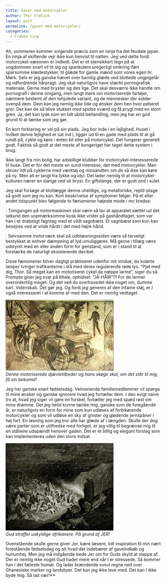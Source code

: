 ```yaml
---
title: Gaver mod motorcykler
author: Thor Frølich
layout: post
permalink: /gaver-mod-motorcykler/
categories:
  - Frække ting
---
```

Ah, sommeren kommer snigende præcis som en ninja fra det feudale japan. En ninja af skiftende vejr ikke kun henvist til natten. Jeg ved dette fordi motorcykel-sæsonen er indledt. Det er et stensikkert tegn på at ungdommen snart vil té sig og spankulere uregerligt omkring iført sparsomme klædestykker, til glæde for gamle mænd som vores egen hr. Mørk. Selv er jeg ganske hævet over barnlig glæde ved blottede ungpigelår og udfordrende hårpragt. Jeg skal naturligvis have stærkt pornografisk materiale. Gerne med bryster og des lige. Det skal desværre ikke handle om pornografi i denne omgang, men langt mere om motoriserede fartøjer, nærmere bestemt af den tohjulede variant, og de mennesker der sidder ovenpå dem. Dem kan jeg nemlig ikke lide og ønsker dem hen hvor peberet gror. Der kan de så blive stukket med spidse sværd og få prygl med en stovt gren. Ja, det kan lyde som en lidt ublid behandling, men jeg har en god grund til at tænke som jeg gør.

En kort forklaring er vel på sin plads. Jeg bor inde i en lejlighed. Huset i hvilket denne lejlighed er sat ind i, ligger ud til en gade med plads til at gå rundt på, cykle og køre i enten bil eller på motorcykel. Det fungerer generelt godt. Faktisk så godt at det meste af kongeriget har taget dette system i brug. 

Ikke langt fra min bolig, har adskillige klubber for motorcykel-interesserede til huse. Det er for det meste en sund interesse, det med motorcykler. Man skruer lidt på cyklerne med værktøj og minsandten om de så ikke kan køre på ny. Men alt er langt fra lykke og idyl. Det lader nemlig til at motorcykel-kulturen nærer en slange ved sit bryst. En giftslange, der er godt ond i sulet. 

Jeg skal forsøge at blotlægge denne uheldige, og metaforiske, reptil-plage så godt som jeg nu kan. Kort beskrivelse af symptomer følger. På et eller andet tidspunkt blev følgende to fænomener højeste mode i *mc* kredse:

· Tomgangen på motormaskinen skal være så lav at apparatet sætter ud det sekund den uopmærksomme kusk ikke vrider på gashåndtaget, som var han i et drabeligt fagntag med et vildt sagnbæst. Et sagnbæst som kun kan besejres ved at vride hårdt i det med højre hånd.

· Selvsamme motorværk skal på udblæsningssiden være så tarveligt bestykket at enhver dæmpning af lyd umuliggøres. Må gerne i tillæg være udstyret med en eller anden form for genstand, som er i stand til at forstærke de naturligt eksisterende decibel.

Disse fænomener bliver dagligt praktiseret udenfor mit vindue, da kulørte lamper tvinger trafikanterne i stå med deres regulerende røde lys. “Pjat med dig, Thor. Så meget kan en motoriseret cykel da næppe larme”, siger du så. Prompte giver jeg svar på tiltale, ophidset: “JÅ-HÅW”!!! For de larmer overordentlig meget. Og det ved du overhovedet ikke noget om, dumme karl. Videnskab. Det gør jeg. Og fordi *jeg* generes af den infame støj, er *I* også interesseret i at komme af med den. Det er nemlig vedtaget.

![Brænd, din motoriserede kætter!][1]  
*Denne motoriserede djævletilbeder og hans skøge skal, om det står til mig, få sin bekomst!*

Jeg har ganske snart fødselsdag. Velmenende familiemedlemmer vil spørge til mine ønsker og ganske ignorere hvad jeg fortæller dem. I den evigt naive tro at, hvad jeg siger vil gøre en forskel, fortæller jeg med spæd røst om mine drømme. Det jeg helst kunne tænke mig, ganske som de foregående år, er naturligvis en form for mine som kun udløses af forbikørende motorcykler og som vil udløse en sky af gnister og glødende jernspåner i høj fart. En løsning som jeg tror alle har glæde af i længden. Skulle der dog være parter som er utilfredse med forliget, er jeg villig til begrænse mig til en stålwire udspændt henover gaden. Det er et billig og elegant forslag som kan implementeres uden den store indsat.

![Se nu hvad I har gjort][2]  
*Gud straffer uskyldige afrikanere. På grund af JER!*

Ovenstående skulle gerne giver Jer, kære læsere, lidt inspiration til min nært forestående fødselsdag og alt hvad det indebærer af gaveindkøb og hurlumhej. Men jeg må indgående bede Jer om for Guds skyld at slappe af. Der er nemlig ikke noget Gud hader mere end når I er stressede. Så kommer han i det fæleste humør. Og lader brændende svovl regne ned over Ghanesiske marker og landsbyer. Det kan jeg ikke leve med. Det kan I ikke byde mig. Så lad vær!**

 [1]: /images/motorcycle_01.jpg
 [2]: /images/rain_of_fire_01.jpg